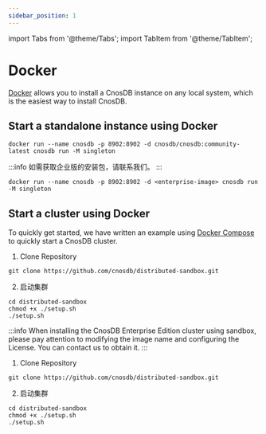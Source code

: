```yaml
---
sidebar_position: 1
---
```


import Tabs from '@theme/Tabs';
import TabItem from '@theme/TabItem';

# Docker

[Docker](https://docs.docker.com/get-docker/) allows you to install a CnosDB instance on any local system, which is the easiest way to install CnosDB.

## Start a standalone instance using Docker

<Tabs groupId="editions">
<TabItem value="Community" label="社区版">

```shell
docker run --name cnosdb -p 8902:8902 -d cnosdb/cnosdb:community-latest cnosdb run -M singleton
```

</TabItem>

<TabItem value="Enterprise" label="企业版">

:::info
如需获取企业版的安装包，请联系我们。
:::

```shell
docker run --name cnosdb -p 8902:8902 -d <enterprise-image> cnosdb run -M singleton
```

</TabItem>

</Tabs>

## Start a cluster using Docker

To quickly get started, we have written an example using [Docker Compose](https://docs.docker.com/compose/install/) to quickly start a CnosDB cluster.

<Tabs groupId="editions">
<TabItem value="Community" label="社区版">

1. Clone Repository

```shell
git clone https://github.com/cnosdb/distributed-sandbox.git
```

2. 启动集群

```shell
cd distributed-sandbox
chmod +x ./setup.sh
./setup.sh
```

</TabItem>

<TabItem value="Enterprise" label="企业版">

:::info
When installing the CnosDB Enterprise Edition cluster using sandbox, please pay attention to modifying the image name and configuring the License. You can contact us to obtain it.
:::

1. Clone Repository

```shell
git clone https://github.com/cnosdb/distributed-sandbox.git
```

2. 启动集群

```shell
cd distributed-sandbox
chmod +x ./setup.sh
./setup.sh
```

</TabItem>

</Tabs>
